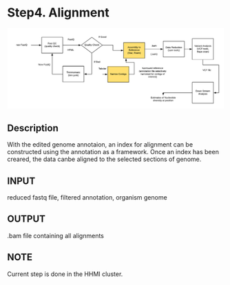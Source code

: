# Step4. Alignment
![Screenshot](https://github.com/yunzhang77/fundulus/blob/master/Materials/rsemand%20star.png)
## Description
With the edited genome annotaion, an index for alignment can be constructed using the annotation as a framework. Once an index has been creared, the data canbe aligned to the selected sections of genome.
## INPUT
reduced fastq file, filtered annotation, organism genome
## OUTPUT 
.bam file containing all alignments 

## NOTE
Current step is done in the HHMI cluster. 
